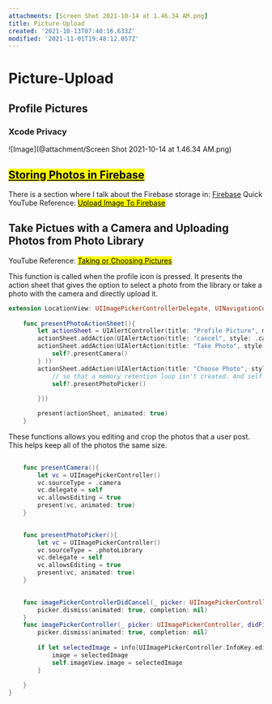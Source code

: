 ```yaml
---
attachments: [Screen Shot 2021-10-14 at 1.46.34 AM.png]
title: Picture-Upload
created: '2021-10-13T07:40:16.633Z'
modified: '2021-11-01T19:48:12.057Z'
---
```


# Picture-Upload

## Profile Pictures

### Xcode Privacy

![Image](@attachment/Screen Shot 2021-10-14 at 1.46.34 AM.png)



## [<mark>Storing Photos in Firebase</mark>](https://firebase.google.com/docs/storage/ios/start)
There is a section where I talk about the Firebase storage in: [Firebase](@note/Firebase)
Quick YouTube Reference: [<mark>Upload Image To Firebase</mark>](https://www.youtube.com/watch?v=aQXlivV4CDI)


## Take Pictues with a Camera and Uploading Photos from Photo Library

YouTube Reference: [<mark>Taking or Choosing Pictures</mark>](https://www.youtube.com/watch?v=CftU33ZNjAU)

This function is called when the profile icon is pressed. It presents the action sheet that gives the option to select a photo from the library or take a photo with the camera and directly upload it.
```swift
extension LocationView: UIImagePickerControllerDelegate, UINavigationControllerDelegate{
    
    func presentPhotoActionSheet(){
        let actionSheet = UIAlertController(title: "Profile Picture", message: "How would you like to select a photo?", preferredStyle: .actionSheet)
        actionSheet.addAction(UIAlertAction(title: "cancel", style: .cancel, handler: nil))
        actionSheet.addAction(UIAlertAction(title: "Take Photo", style: .default, handler:{ [weak self] _ in
            self?.presentCamera()
        } ))
        actionSheet.addAction(UIAlertAction(title: "Choose Photo", style: .default, handler:{ [weak self] _ in
            // so that a memory retention loop isn't created. And self becomes optional since its weak.
            self?.presentPhotoPicker()
            
        }))

        present(actionSheet, animated: true)
    }
```

These functions allows you editing and crop the photos that a user post. This helps keep all of the photos the same size.
``` swift
    
    func presentCamera(){
        let vc = UIImagePickerController()
        vc.sourceType = .camera
        vc.delegate = self
        vc.allowsEditing = true
        present(vc, animated: true)
    }

    
    func presentPhotoPicker(){
        let vc = UIImagePickerController()
        vc.sourceType = .photoLibrary
        vc.delegate = self
        vc.allowsEditing = true
        present(vc, animated: true)
    }
```
```swift
    
    func imagePickerControllerDidCancel(_ picker: UIImagePickerController) {
        picker.dismiss(animated: true, completion: nil)
    }
    func imagePickerController(_ picker: UIImagePickerController, didFinishPickingMediaWithInfo info: [UIImagePickerController.InfoKey : Any]) {
        picker.dismiss(animated: true, completion: nil)
        
        if let selectedImage = info[UIImagePickerController.InfoKey.editedImage] as? UIImage{
            image = selectedImage
            self.imageView.image = selectedImage
        }
        
    }
}
```
